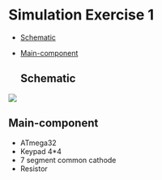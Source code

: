# Simulation Exercise 1
- [Schematic](#Schematic)
- [Main-component](#Main-component)


  ## Schematic

<img src="https://github.com/HESHAM47GAMAL/Embedded_sysytem_project_learn/blob/main/Interface_P1/1.Keypad/Proteus_simulation/1.Exercise1/Schematic.png">

  ## Main-component

- ATmega32
- Keypad 4*4
- 7 segment common cathode 
- Resistor
